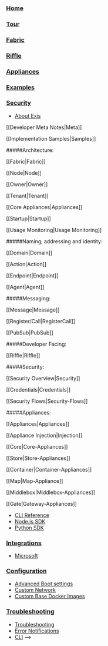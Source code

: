 
### [Home](/docs/general/Home.md)


### [Tour](/docs/tour/Tour.md)


### [Fabric](/docs/fabric/fabric.md)


### [Riffle](/docs/riffle/Riffle.md)


### [Appliances](/docs/appliances/Appliances.md)


### [Examples](/docs/samples/Samples.md)


### [Security](/docs/security/Security.md)



* [About Exis](/docs/general/Home.md)

[[Developer Meta Notes|Meta]]

[[Implementation Samples|Samples]]

#####Architecture:

[[Fabric|Fabric]]

[[Node|Node]]

[[Owner|Owner]]

[[Tenant|Tenant]]

[[Core Appliances|Appliances]]

[[Startup|Startup]]

[[Usage Monitoring|Usage Monitoring]]

#####Naming, addressing and identity:

[[Domain|Domain]]

[[Action|Action]]

[[Endpoint|Endpoint]]

[[Agent|Agent]]

#####Messaging:

[[Message|Message]]

[[Register/Call|RegisterCall]]

[[PubSub|PubSub]]

#####Developer Facing: 

[[Riffle|Riffle]]

#####Security:

[[Security Overview|Security]]

[[Credentials|Credentials]]

[[Security Flows|Security-Flows]]

#####Appliances:

[[Appliances|Appliances]]

[[Appliance Injection|Injection]]

[[Core|Core-Appliances]]

[[Store|Store-Appliances]]

[[Container|Container-Appliances]]

[[Map|Map-Appliance]]

[[Middlebox|Middlebox-Appliances]]

[[Gate|Gateway-Appliances]]


<!-- ### [Introduction](/pages/introduction/introduction.md)

* [Welcome to Resin.io](/pages/introduction/introduction.md)

### [Understanding resin.io](/pages/understanding/understanding-code-deployment.md)

* [Code Deployment](/pages/understanding/understanding-code-deployment.md)
* [What's Installed on a Resin.io Device?](/pages/understanding/understanding-devices.md)

### [Getting Started](/pages/installing/gettingStarted.md)

* [Raspberry Pi (A/A+,B/B+,B 2)](/pages/installing/gettingStarted.md)
* [Beaglebone Black/Green](/pages/installing/gettingStarted-BBB.md)
* [Intel Edison](/pages/installing/gettingStarted-Edison.md)
* [Intel NUC](/pages/installing/gettingStarted-NUC.md)
* [Odroid C1/C1+](/pages/installing/gettingStarted-Odroid-C1.md)
* [Odroid XU4/XU3](/pages/installing/gettingStarted-Odroid-XU4.md)
* [Humming Board](/pages/installing/gettingStarted-Humming.md)
* [Nitrogen6x](/pages/installing/gettingStarted-Nitrogen6x.md)
* [VIA VAB-820](/pages/installing/gettingStarted-VIA-VAB820.md)
* [Zynq ZC702](/pages/installing/gettingStarted-Zynq-ZC702.md)
* [Parallella (EXPERIMENTAL)](/pages/installing/gettingStarted-Parallella.md)

### [Examples](/pages/examples/seed-projects.md)
* [Seed Projects](/pages/examples/seed-projects.md)
* [Snippets](/pages/examples/snippets.md)
* [Resin.io Projects](/pages/examples/projects.md)

### [Deployment](/pages/deployment/deployment.md)

* [Deployment Guide](/pages/deployment/deployment.md)
* [Dockerfile Guide](/pages/deployment/dockerfile.md)
* [Optimise your Builds](/pages/deployment/build-optimisation.md)
* [Dockerfile Templates](/pages/deployment/docker-templates.md)
* [Wifi Guide](/pages/deployment/wifi.md)

### [Device Runtime](/pages/runtime/runtime.md)

* [Runtime Environment](/pages/runtime/runtime.md)
* [Environment Variables](/pages/management/env-vars.md)
* [Using the Web Terminal](/pages/runtime/terminal.md)
* [Resin Base Images](/pages/runtime/resin-base-images.md)
* [Interacting with the Resin Supervisor](/pages/runtime/supervisor-api.md)

### [Management](/pages/management/applications.md)

* [Applications](/pages/management/applications.md)
* [Devices](/pages/management/devices.md)
* [Preferences](/pages/management/preferences.md)

### [Hardware](/pages/hardware/devices.md)

* [Supported Devices](/pages/hardware/devices.md)
* [meta-resin](/pages/hardware/meta-resin.md)
* [GPIO Interface](/pages/hardware/gpio.md)
* [I2C and Other Interfaces](/pages/hardware/i2c-and-spi.md)

### [Tools](/pages/tools/cli.md)

<!-- * [Supervisor API](/pages/tools/supervisor-api.md) -->

* [CLI Reference](/pages/tools/cli.md)
* [Node.js SDK](/pages/tools/sdk.md)
* [Python SDK](/pages/tools/python-sdk.md) 

### [Integrations](/pages/integrations/azure.md)

* [Microsoft](/pages/integrations/azure.md)

### [Configuration](/pages/configuration/advanced.md)

<!-- * ["Beta" features](/pages/configuration/using-resin-staging.md) -->

* [Advanced Boot settings](/pages/configuration/advanced.md)
* [Custom Network](/pages/configuration/custom-network.md)
* [Custom Base Docker Images](/pages/configuration/custom-docker-base-images.md)

<!-- * [Bandwidth Control](/pages/configuration/bandwidth-control.md) -->

### [Troubleshooting](/pages/troubleshooting/troubleshooting.md)

* [Troubleshooting](/pages/troubleshooting/troubleshooting.md)
* [Error Notifications](/pages/troubleshooting/error.md)
* [CLI](/pages/troubleshooting/cli-troubleshooting.md)
 -->